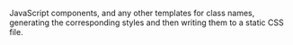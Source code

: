 JavaScript components, and any other templates for class names, generating the corresponding styles and then writing them to a static CSS file.
